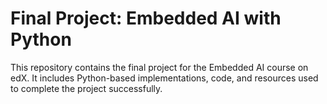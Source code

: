 # Final Project: Embedded AI with Python

This repository contains the final project for the Embedded AI course on edX. It includes Python-based implementations, code, and resources used to complete the project successfully.
